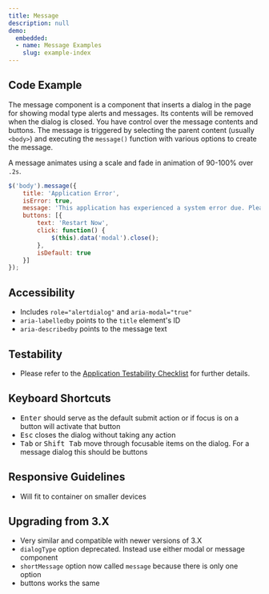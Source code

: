 ```yaml
---
title: Message
description: null
demo:
  embedded:
  - name: Message Examples
    slug: example-index
---
```


## Code Example

The message component is a component that inserts a dialog in the page for showing modal type alerts and messages. Its contents will be removed when the dialog is closed. You have control over the message contents and buttons. The message is triggered by selecting the parent content (usually `<body>`) and executing the `message()` function with various options to create the message.

A message animates using a scale and fade in animation of 90-100% over `.2s`.

```javascript
$('body').message({
    title: 'Application Error',
    isError: true,
    message: 'This application has experienced a system error due. Please restart the application in order to proceed.',
    buttons: [{
        text: 'Restart Now',
        click: function() {
            $(this).data('modal').close();
        },
        isDefault: true
    }]
});
```

## Accessibility

- Includes `role="alertdialog"` and `aria-modal="true"`
- `aria-labelledby` points to the `title` element's ID
- `aria-describedby` points to the message text

## Testability

- Please refer to the [Application Testability Checklist](https://design.infor.com/resources/application-testability-checklist) for further details.

## Keyboard Shortcuts

- <kbd>Enter</kbd> should serve as the default submit action or if focus is on a button will activate that button
- <kbd>Esc</kbd> closes the dialog without taking any action
- <kbd>Tab</kbd> or <kbd>Shift Tab</kbd> move through focusable items on the dialog. For a message dialog this should be buttons

## Responsive Guidelines

- Will fit to container on smaller devices

## Upgrading from 3.X

- Very similar and compatible with newer versions of 3.X
- `dialogType` option deprecated. Instead use either modal or message component
- `shortMessage` option now called `message` because there is only one option
- buttons works the same

